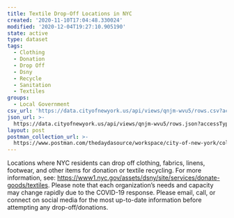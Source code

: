 ```yaml
---
title: Textile Drop-Off Locations in NYC
created: '2020-11-10T17:04:48.330024'
modified: '2020-12-04T19:27:10.905190'
state: active
type: dataset
tags:
  - Clothing
  - Donation
  - Drop Off
  - Dsny
  - Recycle
  - Sanitation
  - Textiles
groups:
  - Local Government
csv_url: 'https://data.cityofnewyork.us/api/views/qnjm-wvu5/rows.csv?accessType=DOWNLOAD'
json_url: >-
  https://data.cityofnewyork.us/api/views/qnjm-wvu5/rows.json?accessType=DOWNLOAD
layout: post
postman_collection_url: >-
  https://www.postman.com/thedaydasource/workspace/city-of-new-york/collection/15909983-7abd7600-405c-457f-9d8d-61665b4078ad
---
```

Locations where NYC residents can drop off clothing, fabrics, linens, footwear, and other items for donation or textile recycling. For more information, see: https://www1.nyc.gov/assets/dsny/site/services/donate-goods/textiles. Please note that each organization’s needs and capacity may change rapidly due to the COVID-19 response. Please email, call, or connect on social media for the most up-to-date information before attempting any drop-off/donations.
